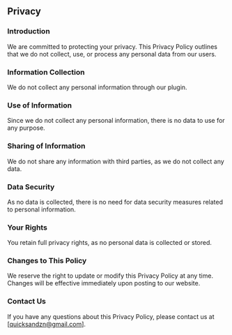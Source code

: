 ## Privacy

### Introduction
We are committed to protecting your privacy. This Privacy Policy outlines that we do not collect, use, or process any personal data from our users.

### Information Collection
We do not collect any personal information through our plugin.


### Use of Information
Since we do not collect any personal information, there is no data to use for any purpose.

### Sharing of Information
We do not share any information with third parties, as we do not collect any data.

### Data Security
As no data is collected, there is no need for data security measures related to personal information.

### Your Rights
You retain full privacy rights, as no personal data is collected or stored.

### Changes to This Policy
We reserve the right to update or modify this Privacy Policy at any time. Changes will be effective immediately upon posting to our website.

### Contact Us
If you have any questions about this Privacy Policy, please contact us at [quicksandzn@gmail.com].

